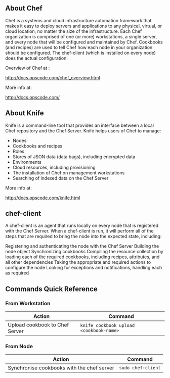 ## About Chef

Chef is a systems and cloud infrastructure automation framework that makes it easy to deploy servers and applications to any physical, virtual, or cloud location, no matter the size of the infrastructure. Each Chef organization is comprised of one (or more) workstations, a single server, and every node that will be configured and maintained by Chef. Cookbooks (and recipes) are used to tell Chef how each node in your organization should be configured. The chef-client (which is installed on every node) does the actual configuration.

Overview of Chef at :

http://docs.opscode.com/chef_overview.html

More info at:

http://docs.opscode.com/

## About Knife

Knife is a command-line tool that provides an interface between a local Chef repository and the Chef Server. Knife helps users of Chef to manage:

* Nodes
* Cookbooks and recipes
* Roles
* Stores of JSON data (data bags), including encrypted data
* Environments
* Cloud resources, including provisioning
* The installation of Chef on management workstations
* Searching of indexed data on the Chef Server

More info at:

http://docs.opscode.com/knife.html

## chef-client

A chef-client is an agent that runs locally on every node that is registered with the Chef Server. When a chef-client is run, it will perform all of the steps that are required to bring the node into the expected state, including:

Registering and authenticating the node with the Chef Server
Building the node object
Synchronizing cookbooks
Compiling the resource collection by loading each of the required cookbooks, including recipes, attributes, and all other dependencies
Taking the appropriate and required actions to configure the node
Looking for exceptions and notifications, handling each as required

## Commands Quick Reference

### From Workstation

Action|Command
------|-------
Upload cookbook to Chef Server|```knife cookbook upload <cookbook-name>```

### From Node

Action|Command
------|-------
Synchronise cookbooks with the chef server|```sudo chef-client```
